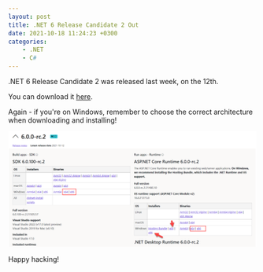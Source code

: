 ```yaml
---
layout: post
title: .NET 6 Release Candidate 2 Out
date: 2021-10-18 11:24:23 +0300
categories:
    - .NET
    - C#
---
```

.NET 6 Release Candidate 2 was released last week, on the 12th.

You can download it [here](https://dotnet.microsoft.com/download/dotnet/6.0).

Again - if you're on Windows, remember to choose the correct architecture when downloading and installing!

![](../images/2021/10/DotNet6RC2.png)

Happy hacking!

